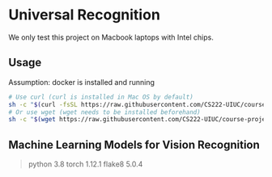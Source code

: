# Universal Recognition
We only test this project on Macbook laptops with Intel chips.

## Usage
Assumption: docker is installed and running

```bash
# Use curl (curl is installed in Mac OS by default)
sh -c "$(curl -fsSL https://raw.githubusercontent.com/CS222-UIUC/course-project-group-40/main/backend/install.sh)"
# Or use wget (wget needs to be installed beforehand)
sh -c "$(wget https://raw.githubusercontent.com/CS222-UIUC/course-project-group-40/main/backend/install.sh -O -)"
```



## Machine Learning Models for Vision Recognition

>python 3.8
>torch 1.12.1
>flake8 5.0.4
